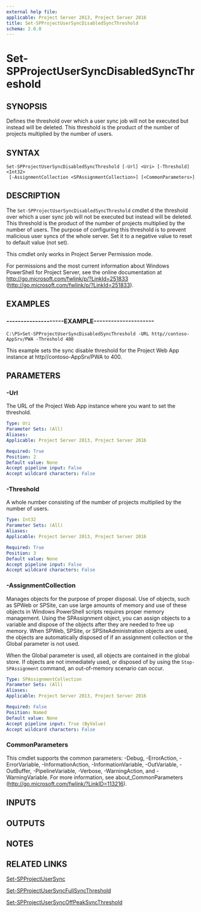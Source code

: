 ```yaml
---
external help file: 
applicable: Project Server 2013, Project Server 2016
title: Set-SPProjectUserSyncDisabledSyncThreshold
schema: 2.0.0
---
```


# Set-SPProjectUserSyncDisabledSyncThreshold

## SYNOPSIS
Defines the threshold over which a user sync job will not be executed but instead will be deleted.
This threshold is the product of the number of projects multiplied by the number of users.

## SYNTAX

```
Set-SPProjectUserSyncDisabledSyncThreshold [-Url] <Uri> [-Threshold] <Int32>
 [-AssignmentCollection <SPAssignmentCollection>] [<CommonParameters>]
```

## DESCRIPTION
The `Set-SPProjectUserSyncDisabledSyncThreshold` cmdlet d the threshold over which a user sync job will not be executed but instead will be deleted.
This threshold is the product of the number of projects multiplied by the number of users.
The purpose of configuring this threshold is to prevent malicious user syncs of the whole server.
Set it to a negative value to reset to default value (not set).

This cmdlet only works in Project Server Permission mode.

For permissions and the most current information about Windows PowerShell for Project Server, see the online documentation at http://go.microsoft.com/fwlink/p/?LinkId=251833 (http://go.microsoft.com/fwlink/p/?LinkId=251833).

## EXAMPLES

### --------------------EXAMPLE---------------------
```
C:\PS>Set-SPProjectUserSyncDisabledSyncThreshold -URL http//contoso-AppSrv/PWA -Threshold 400
```

This example sets the sync disable threshold for the Project Web App instance at http//contoso-AppSrv/PWA to 400.


## PARAMETERS

### -Url
The URL of the Project Web App instance where you want to set the threshold.

```yaml
Type: Uri
Parameter Sets: (All)
Aliases: 
Applicable: Project Server 2013, Project Server 2016

Required: True
Position: 2
Default value: None
Accept pipeline input: False
Accept wildcard characters: False
```

### -Threshold
A whole number consisting of the number of projects multiplied by the number of users.

```yaml
Type: Int32
Parameter Sets: (All)
Aliases: 
Applicable: Project Server 2013, Project Server 2016

Required: True
Position: 3
Default value: None
Accept pipeline input: False
Accept wildcard characters: False
```

### -AssignmentCollection
Manages objects for the purpose of proper disposal.
Use of objects, such as SPWeb or SPSite, can use large amounts of memory and use of these objects in Windows PowerShell scripts requires proper memory management.
Using the SPAssignment object, you can assign objects to a variable and dispose of the objects after they are needed to free up memory.
When SPWeb, SPSite, or SPSiteAdministration objects are used, the objects are automatically disposed of if an assignment collection or the Global parameter is not used.

When the Global parameter is used, all objects are contained in the global store.
If objects are not immediately used, or disposed of by using the `Stop-SPAssignment` command, an out-of-memory scenario can occur.

```yaml
Type: SPAssignmentCollection
Parameter Sets: (All)
Aliases: 
Applicable: Project Server 2013, Project Server 2016

Required: False
Position: Named
Default value: None
Accept pipeline input: True (ByValue)
Accept wildcard characters: False
```

### CommonParameters
This cmdlet supports the common parameters: -Debug, -ErrorAction, -ErrorVariable, -InformationAction, -InformationVariable, -OutVariable, -OutBuffer, -PipelineVariable, -Verbose, -WarningAction, and -WarningVariable. For more information, see about_CommonParameters (http://go.microsoft.com/fwlink/?LinkID=113216).

## INPUTS

## OUTPUTS

## NOTES

## RELATED LINKS

[Set-SPProjectUserSync](Set-SPProjectUserSync.md)

[Set-SPProjectUserSyncFullSyncThreshold](Set-SPProjectUserSyncFullSyncThreshold.md)

[Set-SPProjectUserSyncOffPeakSyncThreshold](Set-SPProjectUserSyncOffPeakSyncThreshold.md)
